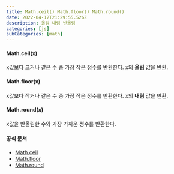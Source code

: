 ```yaml
---
title: Math.ceil() Math.floor() Math.round()
date: 2022-04-12T21:29:55.526Z
description: 올림 내림 반올림
categories: [js]
subCategories: [math]
---
```


#### Math.ceil(x)

x값보다 크거나 같은 수 중 가장 작은 정수를 반환한다.
x의 **올림** 값을 반환.

#### Math.floor(x)

x값보다 작거나 같은 수 중 가장 작은 정수를 반환한다.
x의 **내림** 값을 반환.

#### Math.round(x)

x값을 반올림한 수와 가장 가까운 정수를 반환한다.

#### 공식 문서

- <a href="https://developer.mozilla.org/ko/docs/Web/JavaScript/Reference/Global_Objects/Math/ceil" target="_blank" > Math.ceil</a>
- <a href="https://developer.mozilla.org/ko/docs/Web/JavaScript/Reference/Global_Objects/Math/floor" target="_blank" >Math.floor</a>
- <a href="https://developer.mozilla.org/ko/docs/Web/JavaScript/Reference/Global_Objects/Math/round" target="_blank" >Math.round</a>
